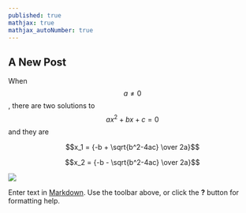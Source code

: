 ```yaml
---
published: true
mathjax: true
mathjax_autoNumber: true
---
```


## A New Post

When $$a \ne 0$$, there are two solutions to $$ax^2 + bx + c = 0$$ and they are

$$x_1 = {-b + \sqrt{b^2-4ac} \over 2a}$$


$$x_2 = {-b - \sqrt{b^2-4ac} \over 2a}$$


![]({{site.baseurl}}/screenshots/1.jpg)




Enter text in [Markdown](http://daringfireball.net/projects/markdown/). Use the toolbar above, or click the **?** button for formatting help.
